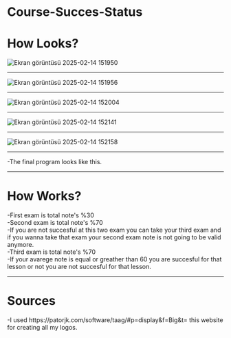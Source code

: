 # Course-Succes-Status

<h1>How Looks?</h1>

![Ekran görüntüsü 2025-02-14 151950](https://github.com/user-attachments/assets/909cec2b-602c-4d44-ae8a-a8840a774aaa)
<hr/>

![Ekran görüntüsü 2025-02-14 151956](https://github.com/user-attachments/assets/e9adfe89-a0cc-41b6-87dc-8691ed963e1b)
<hr/>

![Ekran görüntüsü 2025-02-14 152004](https://github.com/user-attachments/assets/7dab4be1-122d-4b7d-8173-91ea7ddf20e8)
<hr/>

![Ekran görüntüsü 2025-02-14 152141](https://github.com/user-attachments/assets/6377d2cc-3b0b-4a87-9b65-e4e9d8ff8ed5)
<hr/>

![Ekran görüntüsü 2025-02-14 152158](https://github.com/user-attachments/assets/379db7cb-a9cc-4192-bf94-37518029abf4)
<hr/>

-The final program looks like this.
<hr/>

<h1>How Works?</h1>
-First exam is total note's %30<br/>
-Second exam is total note's %70<br/>
-If you are not succesful at this two exam you can take your third exam and if you wanna take that exam your second exam note is not going to be valid anymore.<br/>
-Third exam is total note's %70<br/>
-If your avarege note is equal or greather than 60 you are succesful for that lesson or not you are not succesful for that lesson.
<hr/>

<h1>Sources</h1>
-I used https://patorjk.com/software/taag/#p=display&f=Big&t= this website for creating all my logos.










